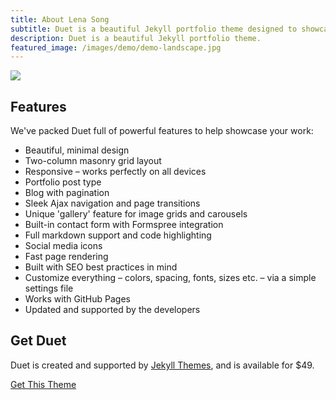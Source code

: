 ```yaml
---
title: About Lena Song
subtitle: Duet is a beautiful Jekyll portfolio theme designed to showcase your work in style. Perfect for designers, artists, photographers and developers to use for their portfolio website.
description: Duet is a beautiful Jekyll portfolio theme.
featured_image: /images/demo/demo-landscape.jpg
---
```


![](/images/demo/demo-landscape.jpg)

## Features

We've packed Duet full of powerful features to help showcase your work:

* Beautiful, minimal design
* Two-column masonry grid layout
* Responsive – works perfectly on all devices
* Portfolio post type
* Blog with pagination
* Sleek Ajax navigation and page transitions
* Unique 'gallery' feature for image grids and carousels
* Built-in contact form with Formspree integration
* Full markdown support and code highlighting
* Social media icons
* Fast page rendering
* Built with SEO best practices in mind
* Customize everything – colors, spacing, fonts, sizes etc. – via a simple settings file
* Works with GitHub Pages
* Updated and supported by the developers

## Get Duet

Duet is created and supported by [Jekyll Themes](https://jekyllthemes.io), and is available for $49.

<a href="https://jekyllthemes.io/theme/duet-portfolio-jekyll-theme" class="button button--large">Get This Theme</a>
